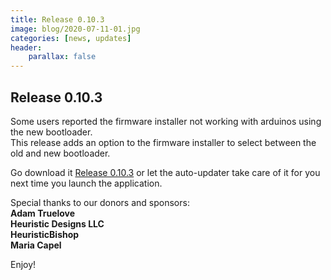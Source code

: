 ```yaml
---
title: Release 0.10.3
image: blog/2020-07-11-01.jpg
categories: [news, updates]
header:
    parallax: false
---
```


## Release 0.10.3

Some users reported the firmware installer not working with arduinos using the new bootloader.  
This release adds an option to the firmware installer to select between the old and new bootloader.

Go download it [Release 0.10.3](https://github.com/t3knomanzer/maxmix-software/releases/download/0.10.3/Maxmix.0.10.3.msi) or let the auto-updater take care of it for you next time you launch the application.

Special thanks to our donors and sponsors:  
**Adam Truelove**  
**Heuristic Designs LLC**  
**HeuristicBishop**  
**Maria Capel**

Enjoy!
